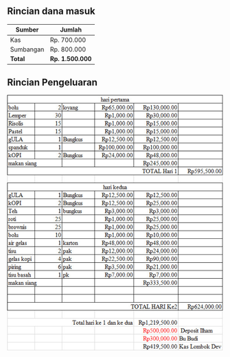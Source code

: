 ## Rincian dana masuk
 | Sumber | Jumlah |
 |--------|--------|
 |Kas|Rp. 700.000|
 |Sumbangan|Rp. 800.000|
 |**Total**|**Rp. 1.500.000**|
 
 ## Rincian Pengeluaran
<img src="docs/pengeluaran.jpeg">
